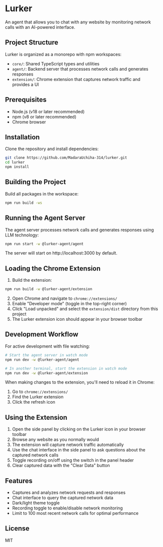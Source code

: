 # Lurker

An agent that allows you to chat with any website by monitoring network calls with an AI-powered interface.

## Project Structure

Lurker is organized as a monorepo with npm workspaces:

- `core/`: Shared TypeScript types and utilities
- `agent/`: Backend server that processes network calls and generates responses
- `extension/`: Chrome extension that captures network traffic and provides a UI

## Prerequisites

- Node.js (v18 or later recommended)
- npm (v8 or later recommended)
- Chrome browser

## Installation

Clone the repository and install dependencies:

```bash
git clone https://github.com/MadaraUchiha-314/lurker.git
cd lurker
npm install
```

## Building the Project

Build all packages in the workspace:

```bash
npm run build -ws
```

## Running the Agent Server

The agent server processes network calls and generates responses using LLM technology:

```bash
npm run start -w @lurker-agent/agent
```

The server will start on http://localhost:3000 by default.

## Loading the Chrome Extension

1. Build the extension:

```bash
npm run build -w @lurker-agent/extension
```

2. Open Chrome and navigate to `chrome://extensions/`
3. Enable "Developer mode" (toggle in the top-right corner)
4. Click "Load unpacked" and select the `extension/dist` directory from this project
5. The Lurker extension icon should appear in your browser toolbar

## Development Workflow

For active development with file watching:

```bash
# Start the agent server in watch mode
npm run dev -w @lurker-agent/agent

# In another terminal, start the extension in watch mode
npm run dev -w @lurker-agent/extension
```

When making changes to the extension, you'll need to reload it in Chrome:
1. Go to `chrome://extensions/`
2. Find the Lurker extension
3. Click the refresh icon

## Using the Extension

1. Open the side panel by clicking on the Lurker icon in your browser toolbar
2. Browse any website as you normally would
3. The extension will capture network traffic automatically
4. Use the chat interface in the side panel to ask questions about the captured network calls
5. Toggle recording on/off using the switch in the panel header
6. Clear captured data with the "Clear Data" button

## Features

- Captures and analyzes network requests and responses
- Chat interface to query the captured network data
- Dark/light theme toggle
- Recording toggle to enable/disable network monitoring
- Limit to 100 most recent network calls for optimal performance

## License

MIT
